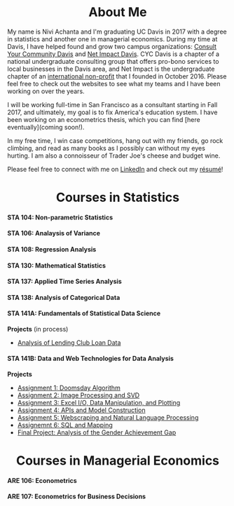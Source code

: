 # <center> About Me </center>

My name is Nivi Achanta and I'm graduating UC Davis in 2017 with a degree in statistics and another one in managerial economics. During my time at Davis, I have helped found and grow two campus organizations: [Consult Your Community Davis](http://cycdavis.com) and [Net Impact Davis](http://netimpactdavis.com). CYC Davis is a chapter of a national undergraduate consulting group that offers pro-bono services to local businesses in the Davis area, and Net Impact is the undergraduate chapter of an [international non-profit](http://netimpact.org) that I founded in October 2016. Please feel free to check out the websites to see what my teams and I have been working on over the years. 

I will be working full-time in San Francisco as a consultant starting in Fall 2017, and ultimately, my goal is to fix America's education system. I have been working on an econometrics thesis, which you can find [here eventually](coming soon!). 

In my free time, I win case competitions, hang out with my friends, go rock climbing, and read as many books as I possibly can without my eyes hurting. I am also a connoisseur of Trader Joe's cheese and budget wine. 

Please feel free to connect with me on [LinkedIn](http://www.linkedin.com/in/niviachanta) and check out my [résumé](https://drive.google.com/file/d/0Bwp1-hdDHOYXWkNaS0hjenROWkk/view?usp=sharing)!

# <center> Courses in Statistics </center>

#### STA 104: Non-parametric Statistics
#### STA 106: Analaysis of Variance
#### STA 108: Regression Analysis
#### STA 130: Mathematical Statistics
#### STA 137: Applied Time Series Analysis
#### STA 138: Analysis of Categorical Data
#### STA 141A: Fundamentals of Statistical Data Science
**Projects** (in process)
- [Analysis of Lending Club Loan Data](https://github.com/nachanta/nachanta.github.io/blob/master/Lending%20Club%20Loan%20Data%20Analysis.docx)

#### STA 141B: Data and Web Technologies for Data Analysis
**Projects** 
- [Assignment 1: Doomsday Algorithm](Portfolio/assignment1.html)
- [Assignment 2: Image Processing and SVD](Portfolio/assignment2.html)
- [Assignment 3: Excel I/O, Data Manipulation, and Plotting](Portfolio/assignment3.html)
- [Assignment 4: APIs and Model Construction](Portfolio/assignment4.html)
- [Assignment 5: Webscraping and Natural Language Processing](Portfolio/assignment4.html)
- [Assignemnt 6: SQL and Mapping](Portfolio/assignment5.html)
- [Final Project: Analysis of the Gender Achievement Gap](Portfolio/assignment6.html)
		


# <center> Courses in Managerial Economics </center>

#### ARE 106: Econometrics
#### ARE 107: Econometrics for Business Decisions

